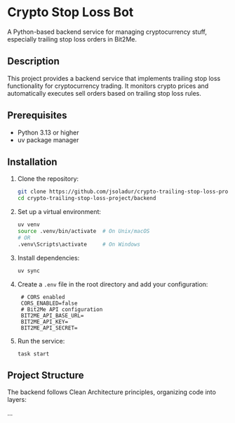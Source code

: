 # Crypto Stop Loss Bot

A Python-based backend service for managing cryptocurrency stuff, especially trailing stop loss orders in Bit2Me.

## Description

This project provides a backend service that implements trailing stop loss functionality for cryptocurrency trading. It monitors crypto prices and automatically executes sell orders based on trailing stop loss rules.

## Prerequisites

- Python 3.13 or higher
- uv package manager

## Installation

1. Clone the repository:
   ```bash
   git clone https://github.com/jsoladur/crypto-trailing-stop-loss-project.git
   cd crypto-trailing-stop-loss-project/backend
   ```

2. Set up a virtual environment:
   ```bash
   uv venv
   source .venv/bin/activate  # On Unix/macOS
   # OR
   .venv\Scripts\activate     # On Windows
   ```

3. Install dependencies:
   ```bash
   uv sync
   ```

4. Create a `.env` file in the root directory and add your configuration:
   ```
    # CORS enabled
    CORS_ENABLED=false
    # Bit2Me API configuration
    BIT2ME_API_BASE_URL=
    BIT2ME_API_KEY=
    BIT2ME_API_SECRET=
   ```

6. Run the service:
   ```
   task start
   ```  

## Project Structure

The backend follows Clean Architecture principles, organizing code into layers:

...